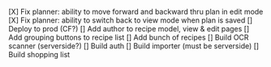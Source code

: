 [X] Fix planner: ability to move forward and backward thru plan in edit mode
[X] Fix planner: ability to switch back to view mode when plan is saved
[] Deploy to prod (CF?)
[] Add author to recipe model, view & edit pages
[] Add grouping buttons to recipe list
[] Add bunch of recipes
[] Build OCR scanner (serverside?)
[] Build auth
[] Build importer (must be serverside)
[] Build shopping list